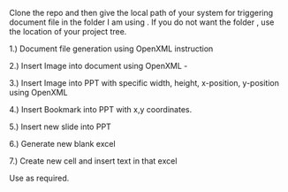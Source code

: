
Clone the repo and then give the local path of your system for triggering document file in the folder I am using . If you do not want the folder , use the location of your project tree.

1.) Document file generation using OpenXML instruction

2.) Insert Image into document using OpenXML -

3.) Insert Image into PPT with specific width, height, x-position, y-position  using OpenXML

4.) Insert Bookmark into PPT with x,y coordinates.

5.) Insert new slide into PPT 

6.) Generate new blank excel

7.) Create new cell and insert text in that excel

Use as required.

